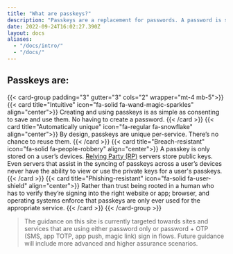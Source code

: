 ```yaml
---
title: "What are passkeys?"
description: "Passkeys are a replacement for passwords. A password is something that can be remembered and typed, and a passkey is a secret stored on one’s devices, unlocked with biometrics."
date: 2022-09-24T16:02:27.390Z
layout: docs
aliases:
  - "/docs/intro/"
  - "/docs/" 
---
```




## Passkeys are:

{{< card-group padding="3" gutter="3" cols="2" wrapper="mt-4 mb-5">}}
    {{< card title="Intuitive" icon="fa-solid fa-wand-magic-sparkles" align="center">}}
        Creating and using passkeys is as simple as consenting to save and use them. No having to create a password.
    {{< /card >}}
    {{< card title="Automatically unique" icon="fa-regular fa-snowflake" align="center">}}
        By design, passkeys are unique per-service. There’s no chance to reuse them.
    {{< /card >}}
    {{< card title="Breach-resistant" icon="fa-solid fa-people-robbery" align="center">}}
        A passkey is only stored on a user’s devices. [Relying Party (RP)](/docs/reference/terms/#relying-party-rp) servers store public keys. Even servers that assist in the syncing of passkeys across a user’s devices never have the ability to view or use the private keys for a user's passkeys.
    {{< /card >}}
    {{< card title="Phishing-resistant" icon="fa-solid fa-user-shield" align="center">}}
        Rather than trust being rooted in a human who has to verify they’re signing into the right website or app; browser, and operating systems enforce that passkeys are only ever used for the appropriate service.
    {{< /card >}}
{{< /card-group >}}

> The guidance on this site is currently targeted towards sites and services that are using either password only or password + OTP (SMS, app TOTP, app push, magic link) sign in flows. Future guidance will include more advanced and higher assurance scenarios.
